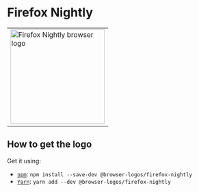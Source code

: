 Firefox Nightly
===============

<!-- markdownlint-disable line-length no-inline-html -->
<table>
    <tr height=230>
        <td>
            <a href="https://github.com/alrra/browser-logos/tree/578894a6700c2ef21c734e79df6b8474ad616a16/src/firefox-nightly">
                <img width=220 src="https://raw.githubusercontent.com/alrra/browser-logos/578894a6700c2ef21c734e79df6b8474ad616a16/src/firefox-nightly/firefox-nightly.svg?sanitize=true" alt="Firefox Nightly browser logo">
            </a>
        </td>
    </tr>
</table>
<!-- markdownlint-enable line-length no-inline-html -->

How to get the logo
-------------------

Get it using:

* [`npm`][npm]: `npm install --save-dev @browser-logos/firefox-nightly`
* [`Yarn`][yarn]: `yarn add --dev @browser-logos/firefox-nightly`

<!-- Link labels: -->

[npm]: https://www.npmjs.com/
[yarn]: https://yarnpkg.com/
